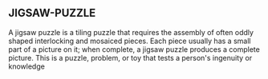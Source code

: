 ## JIGSAW-PUZZLE

A jigsaw puzzle is a tiling puzzle that requires the assembly of often oddly shaped interlocking and mosaiced pieces. Each piece usually has a small part of a picture on it; when complete, a jigsaw puzzle produces a complete picture. This is a puzzle, problem, or toy that tests a person's ingenuity or knowledge                                           

